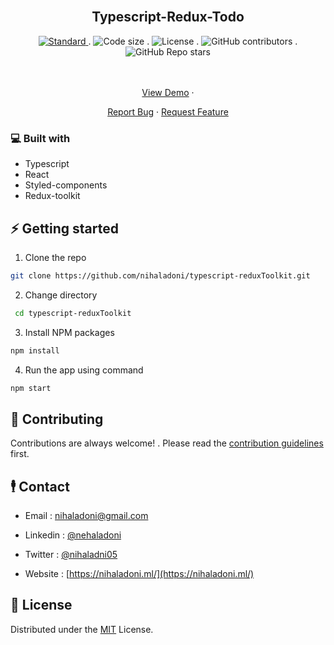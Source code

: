 <!-- PROJECT LOGO -->
<br />
<div align="center">
  <a href="https://github.com/nihaladoni/typescript-reduxToolkit">

</a>

<h2 align="center">Typescript-Redux-Todo</h2>




<!-- Shields -->
  <div align="center">
    <a href="https://standardjs.com">
      <img src="https://img.shields.io/badge/code%20style-standard-brightgreen.svg?style=flat"
        alt="Standard" />
    </a>
.
    <img src="https://img.shields.io/github/languages/code-size/nihaladoni/typescript-reduxToolkit?style=flat-square" alt="Code size" />
.
    <img src="https://img.shields.io/github/license/nihaladoni/typescript-reduxToolkit?style=flat-square" alt="License" />
.
    <img alt="GitHub contributors" src="https://img.shields.io/github/contributors/nihaladoni/typescript-reduxToolkit?style=flat-square">
.
    <img alt="GitHub Repo stars" src="https://img.shields.io/github/stars/nihaladoni/typescript-reduxToolkit?style=social">

  </div>

  <br />
  <br />
  <p>

<a href="not-defined">View Demo</a>
·

<a href="https://github.com/nihaladoni/typescript-reduxToolkit/issues">Report Bug</a>
·
<a href="https://github.com/nihaladoni/typescript-reduxToolkit/issues">Request Feature</a>
</p>
</div>

<!-- ABOUT THE PROJECT -->


### 💻 Built with

<ul>
  
  <li>Typescript</li>
  
  <li>React</li>
  
  <li>Styled-components</li>
  
  <li>Redux-toolkit</li>
  
</ul>



<!-- GETTING STARTED -->
## ⚡ Getting started

1. Clone the repo

```sh
git clone https://github.com/nihaladoni/typescript-reduxToolkit.git
```

2. Change directory

```sh
 cd typescript-reduxToolkit
```

3. Install NPM packages

```sh
npm install
```

4. Run the app using command

```sh
npm start
```

<!-- CONTRIBUTING -->

## 🌟 Contributing

Contributions are always welcome! . Please read the [contribution guidelines](CONTRIBUTING) first.

<!-- CONTACT -->
## 🕴️ Contact

- Email : [nihaladoni@gmail.com](mailto:nihaladoni@gmail.com)


- Linkedin : [@nehaladoni](https://linkedin.com/in/nehaladoni)


- Twitter : [@nihaladni05](https://twitter.com/nihaladni05)


- Website : [https://nihaladoni.ml/](https://nihaladoni.ml/)



<!-- LICENSE -->
## 🔔 License

Distributed under the [MIT](LICENSE) License.
